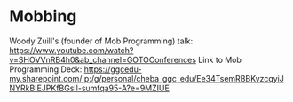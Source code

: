 # Mobbing

Woody Zuill's (founder of Mob Programming) talk: https://www.youtube.com/watch?v=SHOVVnRB4h0&ab_channel=GOTOConferences
Link to Mob Programming Deck: https://ggcedu-my.sharepoint.com/:p:/g/personal/cheba_ggc_edu/Ee34TsemRBBKvzcqyiJNYRkBIEJPKfBGsIl-sumfqa95-A?e=9MZIUE
